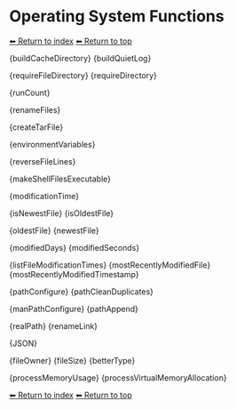 # Operating System Functions

[⬅ Return to index](index.md)
[⬅ Return to top](../index.md)

{buildCacheDirectory}
{buildQuietLog}

{requireFileDirectory}
{requireDirectory}

{runCount}

{renameFiles}

{createTarFile}

{environmentVariables}

{reverseFileLines}

{makeShellFilesExecutable}

{modificationTime}

{isNewestFile}
{isOldestFile}

{oldestFile}
{newestFile}

{modifiedDays}
{modifiedSeconds}

{listFileModificationTimes}
{mostRecentlyModifiedFile}
{mostRecentlyModifiedTimestamp}

{pathConfigure}
{pathCleanDuplicates}

{manPathConfigure}
{pathAppend}

{realPath}
{renameLink}

{JSON}

{fileOwner}
{fileSize}
{betterType}

{processMemoryUsage}
{processVirtualMemoryAllocation}

[⬅ Return to index](index.md)
[⬅ Return to top](../index.md)
